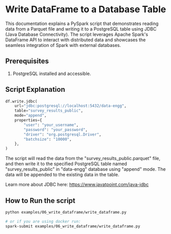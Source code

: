 # Write DataFrame to a Database Table

This documentation explains a PySpark script that demonstrates reading data from a Parquet file and writing it to a PostgreSQL table using JDBC (Java Database Connectivity). The script leverages Apache Spark's DataFrame API to interact with distributed data and showcases the seamless integration of Spark with external databases.

## Prerequisites

1. PostgreSQL installed and accessible.

## Script Explanation

```python
df.write.jdbc(
    url="jdbc:postgresql://localhost:5432/data-engg",
    table="survey_results_public",
    mode="append",
    properties={
        "user": "your_username",
        "password": "your_password",
        "driver": "org.postgresql.Driver",
        "batchsize": "10000",
    },
)
```

The script will read the data from the "survey_results_public.parquet" file, and then write it to the specified PostgreSQL table named "survey_results_public" in "data-engg" database using "append" mode. The data will be appended to the existing data in the table.

Learn more about JDBC here: https://www.javatpoint.com/java-jdbc

## How to Run the script

```bash
python examples/06_write_dataframe/write_dataframe.py

# or if you are using docker run:
spark-submit examples/06_write_dataframe/write_dataframe.py
```
